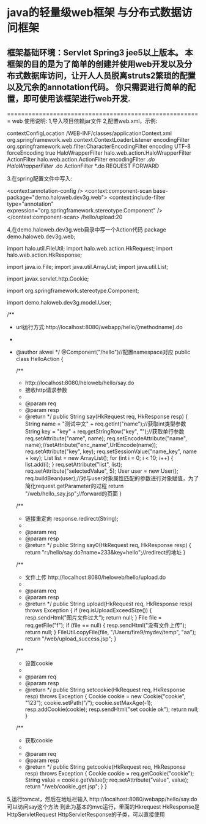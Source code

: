 # java的轻量级web框架 与分布式数据访问框架
## 框架基础环境：Servlet Spring3 jee5以上版本。 本框架的目的是为了简单的创建并使用web开发以及分布式数据库访问，让开人人员脱离struts2繁琐的配置以及冗余的annotation代码。 你只需要进行简单的配置，即可使用该框架进行web开发.

=======================================================
web 使用说明:
1,导入项目依赖jar文件
2,配置web.xml，示例:
<?xml version="1.0" encoding="UTF-8"?>
<web-app version="2.5" xmlns="http://java.sun.com/xml/ns/javaee" xmlns:xsi="http://www.w3.org/2001/XMLSchema-instance" xsi:schemaLocation="http://java.sun.com/xml/ns/javaee 
        http://java.sun.com/xml/ns/javaee/web-app_2_5.xsd">
        <!-- spring加载 -->
        <context-param>
                <param-name>contextConfigLocation</param-name>
                <param-value>/WEB-INF/classes/applicationContext.xml</param-value>
        </context-param>
        <!-- spring加载 -->
        <listener>
                <listener-class>org.springframework.web.context.ContextLoaderListener</listener-class>
        </listener>
        <!-- 字符编码过滤器加载 -->
        <filter>
                <filter-name>encodingFilter</filter-name>
                <filter-class>org.springframework.web.filter.CharacterEncodingFilter</filter-class>
                <init-param>
                        <param-name>encoding</param-name>
                        <param-value>UTF-8</param-value>
                </init-param>
                <init-param>
                        <param-name>forceEncoding</param-name>
                        <param-value>true</param-value>
                </init-param>
        </filter>
        <!-- 框架filter 0 -->
        <filter>
                <filter-name>HaloWrapperFilter</filter-name>
                <filter-class>halo.web.action.HaloWrapperFilter</filter-class>
        </filter>
        <!-- 框架filter 1 -->
        <filter>
                <filter-name>ActionFilter</filter-name>
                <filter-class>halo.web.action.ActionFilter</filter-class>
        </filter>
        <filter-mapping>
                <filter-name>encodingFilter</filter-name>
                <url-pattern>*.do</url-pattern>
        </filter-mapping>
        <!-- 包装request response，必须放在其他过滤器之前，除了字符编码过滤器 -->
        <filter-mapping>
                <filter-name>HaloWrapperFilter</filter-name>
                <url-pattern>*.do</url-pattern>
        </filter-mapping>
        <!-- action请求过滤器，必须放在所有过滤器之后 -->
        <filter-mapping>
                <filter-name>ActionFilter</filter-name>
                <url-pattern>*.do</url-pattern>
                <!-- 目前测试REQUEST FORWARD 没有问题 -->
                <dispatcher>REQUEST</dispatcher>
                <dispatcher>FORWARD</dispatcher>
        </filter-mapping>
</web-app>

3.在spring配置文件中写入:

<!-- 在spring的配置文件中添加 -->
<context:annotation-config />
        <!-- 通过annotation 扫描的根目录 -->
        <context:component-scan base-package="demo.haloweb.dev3g.web">
                <context:include-filter type="annotation" expression="org.springframework.stereotype.Component" />
        </context:component-scan>
        <!-- must config -->
        <bean id="haloUtil" class="halo.util.HaloUtil" />
        <bean class="halo.web.action.ExceptionConfig">
                <property name="exceptionMap">
                        <map>
                                <entry key="java.lang.Exception" value="/web/error.jsp">
                                </entry>
                        </map>
                </property>
        </bean>
        <bean id="webCnf" class="halo.web.util.WebCnf">
                <!-- 设置文件上传的临时目录 -->
                <property name="uploadFileTempPath" value="/Users/fire9/temp/" />
                <!-- 是否需要进行字符编码转换 -->
                <property name="needCharsetEncode" value="true" />
                <!-- 原编码 -->
                <property name="sourceCharset" value="iso-8859-1" />
                <!-- 目标编码 -->
                <property name="targetCharset" value="utf-8" />
                <!-- 强制url进行上传文件检查，不通过配置的url不能接收文件上传 -->
                <property name="mustCheckUpload" value="true" />
                <!-- 接收文件检查的url 格式：/actionname/method:[file size](单位为M) -->
                <property name="fileUploadCheckUriCnfList">
                        <list>
                                <value>/hello/upload:20</value>
                        </list>
                </property>
        </bean>
        
4,在demo.haloweb.dev3g.web目录中写一个Action代码
package demo.haloweb.dev3g.web;

import halo.util.FileUtil;
import halo.web.action.HkRequest;
import halo.web.action.HkResponse;

import java.io.File;
import java.util.ArrayList;
import java.util.List;

import javax.servlet.http.Cookie;

import org.springframework.stereotype.Component;

import demo.haloweb.dev3g.model.User;

/**
 * url运行方式:http://localhost:8080/webapp/hello/{methodname}.do
 * 
 * @author akwei
 */
@Component("/hello")//配置namespace对应
public class HelloAction {

    /**
     * http://localhost:8080/heloweb/hello/say.do <br>
     * 接收http请求参数
     * 
     * @param req
     * @param resp
     * @return
     */
    public String say(HkRequest req, HkResponse resp) {
        String name = "测试中文" + req.getInt("name");//获取int类型参数
        String key = "key" + req.getStringRow("key", "");//获取单行参数
        req.setAttribute("name", name);
        req.setEncodeAttribute("name", name);//setAttribute("enc_name",UrlEncode(name));
        req.setAttribute("key", key);
        req.setSessionValue("name_key", name + key);
        List<Integer> list = new ArrayList<Integer>();
        for (int i = 0; i < 10; i++) {
            list.add(i);
        }
        req.setAttribute("list", list);
        req.setAttribute("selectedValue", 5);
        User user = new User();
        req.buildBean(user);//对与user对象属性匹配的参数进行对象赋值，为了简化request.getParameter的过程
        return "/web/hello_say.jsp";//forward的页面
    }

    /**
     * 链接重定向 response.redirect(String);
     * 
     * @param req
     * @param resp
     * @return
     */
    public String say0(HkRequest req, HkResponse resp) {
        return "r:/hello/say.do?name=233&key=hello";//redirect的地址
    }

    /**
     * 文件上传 http://localhost:8080/heloweb/hello/upload.do <br>
     * 
     * @param req
     * @param resp
     * @return
     */
    public String upload(HkRequest req, HkResponse resp) throws Exception {
        if (req.isUploadExceedSize()) {
            resp.sendHtml("图片文件过大");
            return null;
        }
        File file = req.getFile("f");
        if (file == null) {
            resp.sendHtml("没有文件上传");
            return null;
        }
        FileUtil.copyFile(file, "/Users/fire9/mydev/temp", "aa");
        return "/web/upload_success.jsp";
    }

    /**
     * 设置cookie
     * 
     * @param req
     * @param resp
     * @return
     */
    public String setcookie(HkRequest req, HkResponse resp) throws Exception {
        Cookie cookie = new Cookie("cookie", "123");
        cookie.setPath("/");
        cookie.setMaxAge(-1);
        resp.addCookie(cookie);
        resp.sendHtml("set cookie ok");
        return null;
    }

    /**
     * 获取cookie
     * 
     * @param req
     * @param resp
     * @return
     */
    public String getcookie(HkRequest req, HkResponse resp) throws Exception {
        Cookie cookie = req.getCookie("cookie");
        String value = cookie.getValue();
        req.setAttribute("value", value);
        return "/web/cookie_get.jsp";
    }
}

5,运行tomcat，然后在地址栏输入 http://localhost:8080/webapp/hello/say.do 可以访问say这个方法
到此为基本的mvc运行，里面的Hkrequest HkResponse是HttpServletRequest HttpServletResponse的子类，可以直接使用

